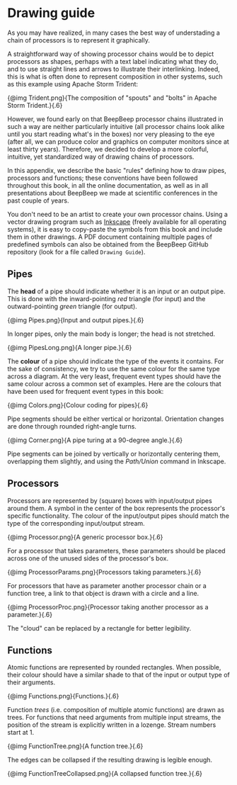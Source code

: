Drawing guide
=============

As you may have realized, in many cases the best way of understading a chain of processors is to represent it graphically.

A straightforward way of showing processor chains would be to depict processors as shapes, perhaps with a text label indicating what they do, and to use straight lines and arrows to illustrate their interlinking. Indeed, this is what is often done to represent composition in other systems, such as this example using Apache Storm Trident:

{@img Trident.png}{The composition of "spouts" and "bolts" in Apache Storm Trident.}{.6}

However, we found early on that BeepBeep processor chains illustrated in such a way are neither particularly intuitive (all processor chains look alike until you start reading what's in the boxes) nor very pleasing to the eye (after all, we can produce color and graphics on computer monitors since at least thirty years). Therefore, we decided to develop a more colorful, intuitive, yet standardized way of drawing chains of processors.

In this appendix, we describe the basic "rules" defining how to draw pipes, processors and functions; these conventions have been followed throughout this book, in all the online documentation, as well as in all presentations about BeepBeep we made at scientific conferences in the past couple of years.

You don't need to be an artist to create your own processor chains. Using a vector drawing program such as [Inkscape](https://inkscape.org) (freely available for all operating systems), it is easy to copy-paste the symbols from this book and include them in other drawings. A PDF document containing multiple pages of predefined symbols can also be obtained from the BeepBeep GitHub repository (look for a file called `Drawing Guide`).

## Pipes

The **head** of a pipe should indicate whether it is an input or an output pipe. This is done with the inward-pointing *red* triangle (for input) and the outward-pointing *green* triangle (for output).

{@img Pipes.png}{Input and output pipes.}{.6}

In longer pipes, only the main body is longer; the head is not stretched.

{@img PipesLong.png}{A longer pipe.}{.6}

The <!--\index{pipe!colour coding} \textbf{colour}-->**colour**<!--/i--> of a pipe should indicate the type of the events it contains. For the sake of consistency, we try to use the same colour for the same type across a diagram. At the very least, frequent event types should have the same colour across a common set of examples. Here are the colours that have been used for frequent event types in this book:

{@img Colors.png}{Colour coding for pipes}{.6}

Pipe segments should be either
vertical or  horizontal. Orientation
changes are done through
rounded right-angle turns.

{@img Corner.png}{A pipe turing at a 90-degree angle.}{.6}

Pipe segments can be joined by vertically or horizontally centering them, overlapping them slightly, and using the *Path/Union* command in Inkscape.

## Processors

Processors are represented by (square) boxes with input/output pipes around them. A symbol in the center of the box represents the processor's specific functionality. The colour of the input/output pipes should match the type of the corresponding input/output stream.

{@img Processor.png}{A generic processor box.}{.6}

For a processor that takes parameters, these parameters should be placed across one of the unused sides of the processor's box.

{@img ProcessorParams.png}{Processors taking parameters.}{.6}

For processors that have as parameter another processor chain or a function tree, a link to that object is drawn with a circle and a line.

{@img ProcessorProc.png}{Processor taking another processor as a parameter.}{.6}

The "cloud" can be replaced by a rectangle for better legibility.

## Functions

Atomic functions are represented by rounded rectangles. When possible, their colour should have a similar shade to that of the input or output type of their arguments.

{@img Functions.png}{Functions.}{.6}

Function *trees* (i.e. composition of multiple atomic functions) are drawn as trees. For functions that need arguments from multiple input streams, the position of the stream is explicitly written in a lozenge. Stream numbers start at 1.

{@img FunctionTree.png}{A function tree.}{.6}

The edges can be collapsed if the resulting drawing is legible enough.

{@img FunctionTreeCollapsed.png}{A collapsed function tree.}{.6}

<!-- :wrap=soft: -->